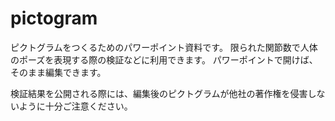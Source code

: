 # pictogram

ピクトグラムをつくるためのパワーポイント資料です。
限られた関節数で人体のポーズを表現する際の検証などに利用できます。
パワーポイントで開けば、そのまま編集できます。

検証結果を公開される際には、編集後のピクトグラムが他社の著作権を侵害しないように十分ご注意ください。
